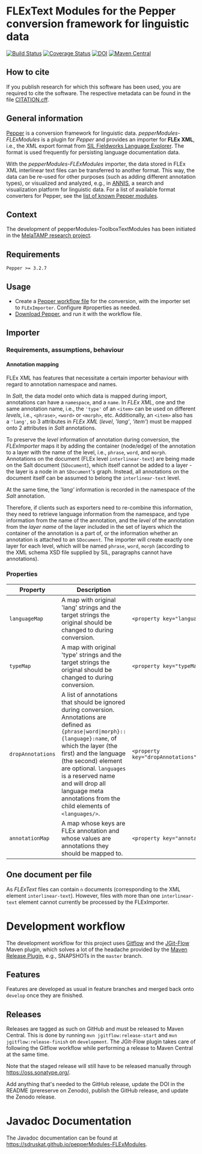 # FLExText Modules for the Pepper conversion framework for linguistic data

[![Build Status](https://travis-ci.org/sdruskat/pepperModules-FLExModules.svg?branch=develop)](https://travis-ci.org/sdruskat/pepperModules-FLExModules) [![Coverage Status](https://coveralls.io/repos/github/sdruskat/pepperModules-FLExModules/badge.svg?branch=develop)](https://coveralls.io/github/sdruskat/pepperModules-FLExModules?branch=develop) [![DOI](https://zenodo.org/badge/DOI/10.5281/zenodo.1492292.svg)](https://doi.org/10.5281/zenodo.1492292) [![Maven Central](https://maven-badges.herokuapp.com/maven-central/org.corpus-tools/pepperModules-FLExModules/badge.svg)](https://maven-badges.herokuapp.com/maven-central/org.corpus-tools/pepperModules-FLExModules)

## How to cite

If you publish research for which this software has been used, you are required
to cite the software. The respective metadata can be found in the file
[CITATION.cff](CITATION.cff).

## General information


[Pepper](http://corpus-tools.org/pepper) is a conversion framework for linguistic data. 
*pepperModules-FLExModules* is a plugin for *Pepper* and provides an
importer for **FLEx XML**, i.e., the XML
export format from 
[SIL Fieldworks Language Explorer](https://software.sil.org/fieldworks/). 
The format
is used frequently for persisting language documentation data.

With the *pepperModules-FLExModules* importer, the data stored in FLEx XML 
interlinear text files can be transferred to another format. This way, the data 
can be re-used for other
purposes (such as adding different annotation types), or visualized and analyzed,
e.g., in [ANNIS](http://corpus-tools.org/annis), a search and visualization 
platform for linguistic data. For a list of available format converters for Pepper,
see the [list of known Pepper modules](http://corpus-tools.org/pepper/knownModules.html).

## Context

The development of pepperModules-ToolboxTextModules has been initiated in the 
[MelaTAMP research project](https://hu.berlin/melatamp).

## Requirements

`Pepper >= 3.2.7`

## Usage

- Create a [Pepper workflow 
file](http://corpus-tools.org/pepper/userGuide.html#workflow_file) for the 
conversion, with the importer set to `FLExImporter`. Configure #properties as
needed.
- [Download Pepper](http://corpus-tools.org/pepper/), and run it with the 
workflow file.

## Importer

### Requirements, assumptions, behaviour

#### Annotation mapping

FLEx XML has features that necessitate a certain importer behaviour with regard
to annotation namespace and names.

In *Salt*, the data model onto which data is mapped during import, annotations
can have a `namespace`, and a `name`. In *FLEx XML*, one and the same annotation
name, i.e., the `'type'` of an `<item>` can be used on different *levels*, i.e.,
`<phrase>`, `<word>` or `<morph>`, etc. Additionally, an `<item>` also has a
`'lang'`, so 3 attributes in *FLEx XML* (*level*, *'lang'*, *'item'*) must be 
mapped onto 2 attributes in *Salt* annotations.

To preserve the *level* information of annotation during conversion, the
*FLExImporter* maps it by adding the container (node/edge) of the annotation
to a layer with the name of the level, i.e., `phrase`, `word`, and `morph`.
Annotations on the document (FLEx level `interlinear-text`) are being made
on the Salt document (`SDocument`), which itself cannot be added to a layer -
the layer is a node in an `SDocument`'s graph. Instead, all annotations on the
document itself can be assumed to belong the `interlinear-text` level.

At the same time, the *'lang'* information is recorded in the namespace of the
*Salt* annotation.

Therefore, if clients such as exporters need to re-combine this information, 
they need to retrieve language information from the namespace, and type 
information from the name of the annotation, and the *level* of the annotation
from the *layer name* of the layer included in the set of layers which the 
container of the annotation is a part of, or the information whether an 
annotation is attached to an `SDocument`. The importer will create exactly one
layer for each level, which will be named `phrase`, `word`, `morph` (according 
to the XML schema XSD file supplied by SIL, paragraphs cannot have annotations).


### Properties

|      Property     |                                                  Description                                                   |                               Example                                |                                                                                                                                                                                                                                    |                                                                                           |
|-------------------|----------------------------------------------------------------------------------------------------------------|----------------------------------------------------------------------|------------------------------------------------------------------------------------------------------------------------------------------------------------------------------------------------------------------------------------|-------------------------------------------------------------------------------------------|
| `languageMap`     | A map with original 'lang' strings and the target strings the original should be changed to during conversion. | `<property key="languageMap">ENGLISH=en,NORTH-AMBRYM=mmg</property>` |                                                                                                                                                                                                                                    |                                                                                           |
| `typeMap`         | A map with original 'type' strings and the target strings the original should be changed to during conversion. | `<property key="typeMap">txt=tx,gls=ge</property>`                   |                                                                                                                                                                                                                                    |                                                                                           |
| `dropAnnotations` | A list of annotations that should be ignored during conversion. Annotations are defined as `{phrase\|word\|morph}::{language}:name`, of which the layer (the first) and the language (the second) element are optional. `languages` is a reserved name and will drop all language meta annotations from the child elements of `<languages/>`. | `<property key="dropAnnotations">languages,morph::en:hn,fr:gls,morph::dro,xxx</property>` |
| `annotationMap`   | A map whose keys are FLEx annotation and whose values are annotations they should be mapped to.                | `<property key="annotationMap">word::en:gls=ge,morph::en:gls=ps</property>`|


## One document per file

As *FLExText* files can contain `n` documents (corresponding to the XML element `interlinear-text`).
However, files with more than one `interlinear-text` element cannot currently
be processed by the FLExImporter.

# Development workflow

The development workflow for this project uses 
[Gitflow](https://nvie.com/posts/a-successful-git-branching-model/) and the 
[JGit-Flow](https://bitbucket.org/atlassian/jgit-flow/) Maven plugin, which 
solves a lot of the headache provided by the
[Maven Release Plugin](http://maven.apache.org/maven-release/maven-release-plugin/), 
e.g., SNAPSHOTs in the `master` branch.

## Features

Features are developed as usual in feature branches and merged back onto
`develop` once they are finished.

## Releases

Releases are tagged as such on GitHub and must be released to Maven Central.
This is done by running `mvn jgitflow:release-start` and 
`mvn jgitflow:release-finish` on `development`. The JGit-Flow plugin takes
care of following the Gitflow workflow while performing a release to
Maven Central at the same time.

Note that the staged release will still have to be released manually through
<https://oss.sonatype.org/>.

Add anything that's needed to the GitHub release, update the DOI in the
README (prereserve on Zenodo), publish the GitHub release, and update the
Zenodo release.

# Javadoc Documentation

The Javadoc documentation can be found at <https://sdruskat.github.io/pepperModules-FLExModules>.